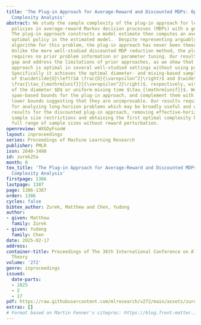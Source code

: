```yaml
---
title: 'The Plug-in Approach for Average-Reward and Discounted MDPs: Optimal Sample
  Complexity Analysis'
abstract: We study the sample complexity of the plug-in approach for learning $\varepsilon$-optimal
  policies in average-reward Markov decision processes (MDPs) with a generative model.
  The plug-in approach constructs a model estimate then computes an average-reward
  optimal policy in the estimated model.  Despite representing arguably the simplest
  algorithm for this problem, the plug-in approach has never been theoretically analyzed.
  Unlike the more well-studied discounted MDP reduction method, the plug-in approach
  requires no prior problem information or parameter tuning. Our results fill this
  gap and address the limitations of prior approaches, as we show that the plug-in
  approach is optimal in several well-studied settings without using prior knowledge.
  Specifically it achieves the optimal diameter- and mixing-based sample complexities
  of $\widetilde{O}\left(SA \frac{D}{\varepsilon^2}\right)$ and $\widetilde{O}\left(SA
  \frac{\tau_{\mathrm{unif}}}{\varepsilon^2}\right)$, respectively, without knowledge
  of the diameter $D$ or uniform mixing time $\tau_{\mathrm{unif}}$. We also obtain
  span-based bounds for the plug-in approach, and complement them with algorithm-specific
  lower bounds suggesting that they are unimprovable. Our results require novel techniques
  for analyzing long-horizon problems which may be broadly useful and which also improve
  results for the discounted plug-in approach, removing effective-horizon-related
  sample size restrictions and obtaining the first optimal complexity bounds for the
  full range of sample sizes without reward perturbation.
openreview: WXGDyFsooW
layout: inproceedings
series: Proceedings of Machine Learning Research
publisher: PMLR
issn: 2640-3498
id: zurek25a
month: 0
tex_title: 'The Plug-in Approach for Average-Reward and Discounted MDPs: Optimal Sample
  Complexity Analysis'
firstpage: 1386
lastpage: 1387
page: 1386-1387
order: 1386
cycles: false
bibtex_author: Zurek, Matthew and Chen, Yudong
author:
- given: Matthew
  family: Zurek
- given: Yudong
  family: Chen
date: 2025-02-17
address:
container-title: Proceedings of The 36th International Conference on Algorithmic Learning
  Theory
volume: '272'
genre: inproceedings
issued:
  date-parts:
  - 2025
  - 2
  - 17
pdf: https://raw.githubusercontent.com/mlresearch/v272/main/assets/zurek25a/zurek25a.pdf
extras: []
# Format based on Martin Fenner's citeproc: https://blog.front-matter.io/posts/citeproc-yaml-for-bibliographies/
---
```

